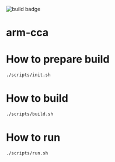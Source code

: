 ![build badge](https://github.sec.samsung.net/SYSSEC/arm-cca/actions/workflows/build.yml/badge.svg?branch=main)

# arm-cca

# How to prepare build
```bash
./scripts/init.sh
```

# How to build
```bash
./scripts/build.sh
```

# How to run
```bash
./scripts/run.sh
```
